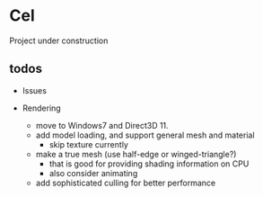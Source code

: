 # Cel
Project under construction

## todos

- Issues

- Rendering
  - move to Windows7 and Direct3D 11.
  - add model loading, and support general mesh and material
    - skip texture currently
  - make a true mesh (use half-edge or winged-triangle?)
    - that is good for providing shading information on CPU
    - also consider animating
  - add sophisticated culling for better performance
